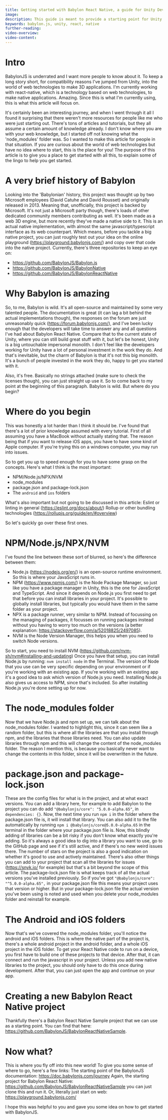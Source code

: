 ```yaml
---
title: Getting started with Babylon React Native, a guide for Unity Developers
image:
description: This guide is meant to provide a starting point for Unity Developers looking into Babylon.js, specifically Babylon.js for React Native.
keywords: babylon.js, unity, react, native
further-reading:
video-overview:
video-content:
---
```


# Intro

BabylonJS is underrated and I want more people to know about it. To keep a long story short, for compatibility reasons I've jumped from Unity, into the world of web technologies to make 3D applications. I'm currently working with react-native, which is a technology based on web technologies, to make native applications. Amazing. Since this is what I'm currently using, this is what this article will focus on.

It's certainly been an interesting journey, and when I went through it all I found it surprising that there weren't more resources for people like me who were just starting out. There's tons of articles and tutorials, but they all assume a certain amount of knowledge already. I don't know where you are with your web knowledge, but I started off not knowing what the 'node_modules' folder was. So I wanted to make this article for people in that situation. If you are curious about the world of web technologies but have no idea where to start, this is the place for you! The purpose of this article is to give you a place to get started with all this, to explain some of the lingo to help you get started.

# A very brief history of Babylon

Looking into the 'Babylonian' history, this project was thought up by two Microsoft employees (David Catuhe and David Rousset) and originally released in 2013. Meaning that, unofficially, this project is backed by Microsoft. It's not just a Microsoft party though, there's loads of other dedicated community members contributing as well. It's been made as a web 3D engine, but more recently they've made a native side to it. This is an actual native implementation, with almost the same javascript/typescript interface as its web counterpart. Which means, before you tackle a big native project, you can just roughly test out your idea on the online playground (https://playground.babylonjs.com/) and copy over that code into the native project.
Currently, there's three repositories to keep an eye on:

- https://github.com/BabylonJS/Babylon.js
- https://github.com/BabylonJS/BabylonNative
- https://github.com/BabylonJS/BabylonReactNative

# Why Babylon is amazing

So, to me, Babylon is wild. It's all open-source and maintained by some very talented people. The documentation is great (it can lag a bit behind the actual implementations though), the responses on the forum are just unreasonably quick (https://forum.babylonjs.com/), and I've been lucky enough that the developers will take time to answer any and all questions I've had about Babylon React Native. Compare that to the current state of Unity, where you can still build great stuff with it, but let's be honest, Unity is a big untouchable impersonal monolith. I don't feel like the developers working for Unity have a lot of personal investment in the work they do. And that's inevitable, but the charm of Babylon is that it's not this big monolith. It's a bunch of people invested in the work they do, happy to get you started with it.

Also, it's free. Basically no strings attached (make sure to check the licenses though), you can just straight up use it. So to come back to my point at the beginning of this paragraph. Babylon is wild. But where do you begin?

# Where do you begin

This was honestly a lot harder than I think it should be. I've found that there's a lot of prior knowledge assumed with every tutorial. First of all assuming you have a MacBook without actually stating that. The reason being that if you want to release iOS apps, you have to have some kind of Apple computer. If you're trying this on a windows computer, you may run into issues.

So to get you up to speed enough for you to have some grasp on the concepts. Here's what I think is the most important:

- NPM/Node.js/NPX/NVM
- node_modules
- package.json and package-lock.json
- The `android` and `ios` folders

What's also important but not going to be discussed in this article:
Eslint or linting in general (https://eslint.org/docs/about/)
Rollup or other bundling technologies (https://rollupjs.org/guide/en/#overview)

So let's quickly go over these first ones.

# NPM/Node.js/NPX/NVM

I've found the line between these sort of blurred, so here's the difference between them:

- Node.js (https://nodejs.org/en/) is an open-source runtime environment. So this is where your JavaScript runs in.
- NPM (https://www.npmjs.com/) is the Node Package Manager, so just like you have a package manager in Unity, this is the one for JavaScript and TypeScript. And since it depends on Node.js you first need to get that before you can install libraries in your project. It's possible to globally install libraries, but typically you would have them in the same folder as your project.
- NPX is a package runner, very similar to NPM. Instead of focussing on the managing of packages, it focusses on running packages instead without you having to worry too much on the versions (a better explanation: https://stackoverflow.com/a/52018825/2497085).
- NVM is the Node Version Manager, this helps you when you need to switch Node versions.

So to start, you need to install NVM (https://github.com/nvm-sh/nvm#installing-and-updating) Once you have that setup, you can install Node.js by running: `nvm install node` in the Terminal. The version of Node that you use can be very specific depending on your environment or if you're working with an existing app. If you're working with an existing app it's a good idea to ask which version of Node.js you need. Installing Node.js also gives us access to NPM, since that's included. So after installing Node.js you're done setting up for now.

# The node_modules folder

Now that we have Node.js and npm set up, we can talk about the node_modules folder. I wanted to highlight this, since it can seem like a random folder, but this is where all the libraries are that you install through npm, and the libraries that those libraries need. You can also update libraries through npm and this will change the content of the node_modules folder. The reason I mention this, is because you basically never want to change the contents in this folder, since it will be overwritten in the future.

# package.json and package-lock.json

These are the config files for what is in the project, and at what exact versions. You can add a library here, for example to add Babylon to the project you can do add `"@babylonjs/core": "5.0.0-alpha.65"`, in `dependencies: {}`. Now, the next time you run `npm i` in the folder where the package.json file is, it will install that library. You can also add it to the file automatically by running `npm i @babylonjs/core@5.0.0-alpha.65` in the terminal in the folder where your package.json file is. Now, this blindly adding of libraries can be a bit risky if you don't know what exactly you're adding. So it's always a good idea to dig into a library you want to use, go to the GitHub page and see if it's still active, and if there's no new weird issues there. The number of stars on the project is also a good indication on whether it's good to use and actively maintained. There's also other things you can add to your project that scan all the libraries for issues (https://snyk.io/ for example) but that's a bit beyond the scope of this article. The package-lock.json file is what keeps track of all the actual versions you've installed previously. So if you've got `"@babylonjs/core": "^5.0.0-alpha.65",` in your package.json file this means your project uses that version or higher. But in your package-lock.json file the actual version you've been using is noted and used when you delete your node_modules folder and reinstall for example.

# The Android and iOS folders

Now that's we've covered the node_modules folder, you'll notice the android and iOS folders. This is where the native part of the project is, there's a whole android project in the android folder, and a whole iOS project in the iOS folder. To get your React Native code to run on a device, you first have to build one of these projects to that device. After that, it can connect and run the javascript in your project. Unless you add new native libraries to the project, you should only have to do this once during development. After that, you can just open the app and continue on your app.

# Creating a new Babylon React Native project

Thankfully there's a Babylon React Native Sample project that we can use as a starting point. You can find that here: https://github.com/BabylonJS/BabylonReactNativeSample.

# Now what?

This is where you fly off into this new world! To give you some sense of where to go, here's a few links:
The starting point of the BabylonJS documentation: https://doc.babylonjs.com/journey
Again, the starting project for Babylon React Native: https://github.com/BabylonJS/BabylonReactNativeSample you can just clone this and run it.
Or, literally just start on web: https://playground.babylonjs.com/

I hope this was helpful to you and gave you some idea on how to get started with BabylonJS.
